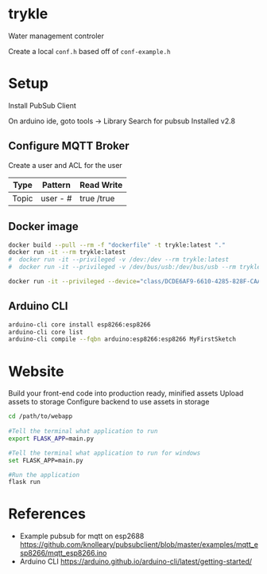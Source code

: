 # trykle
Water management controler

Create a local `conf.h` based off of `conf-example.h`

# Setup

Install PubSub Client

On arduino ide, goto tools -> Library
Search for pubsub
Installed v2.8

## Configure MQTT Broker

Create a user and ACL for the user

 Type | Pattern | Read Write 
 -----|---------|------------
 Topic  | user - #  | true /true 

## Docker image

```bash
docker build --pull --rm -f "dockerfile" -t trykle:latest "."
docker run -it --rm trykle:latest
#  docker run -it --privileged -v /dev:/dev --rm trykle:latest
#  docker run -it --privileged -v /dev/bus/usb:/dev/bus/usb --rm trykle:latest

docker run -it --privileged --device="class/DCDE6AF9-6610-4285-828F-CAAF78C424CC" --rm trykle:latest
```

## Arduino CLI

```bash
arduino-cli core install esp8266:esp8266
arduino-cli core list
arduino-cli compile --fqbn arduino:esp8266:esp8266 MyFirstSketch
```

# Website

Build your front-end code into production ready, minified assets
Upload assets to storage
Configure backend to use assets in storage

```bash
cd /path/to/webapp
 
#Tell the terminal what application to run
export FLASK_APP=main.py

#Tell the terminal what application to run for windows
set FLASK_APP=main.py

#Run the application
flask run
```


# References

- Example pubsub for mqtt on esp2688 https://github.com/knolleary/pubsubclient/blob/master/examples/mqtt_esp8266/mqtt_esp8266.ino
- Arduino CLI https://arduino.github.io/arduino-cli/latest/getting-started/